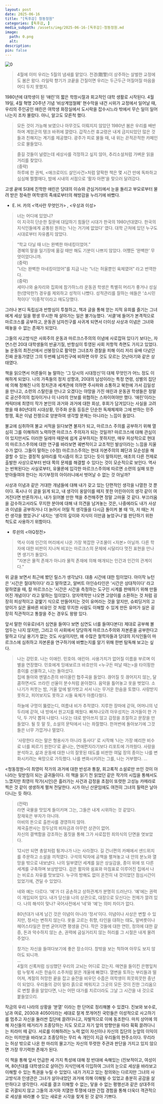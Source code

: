```yaml
---
layout: post
date: 2025-06-16
title: "[독후감] 청동정원"
categories: [독후감, ]
media_subpath: /assets/img/2025-06-16-[독후감]-청동정원.md
image:
  path: 0.png
  alt:  
description:  
pin: false
---
```



![0](/0.png)


> 4월에 이미 우리는 5월의 냄새를 맡았다. 전경(戰警)이 상주하는 살벌한 교정에도 봄은 왔다. 라일락 향기가 코끝을 간질이면 우리는 두근두근 어질어질 마음을 어디 두지 못했지.


1980년에 대학생이 된 ‘애린’의 짧은 학창시절과 회고적인 대학 생활로 시작된다. 4월 19일, 4월 혁명 20주년 기념 ‘비상계엄철폐’ 현수막을 내건 시위가 교정에서 일어날 때, 우리의 주인공인 애린은 여학생 화장실에서 도시락을 잡수시느라 밖에서 무슨 일이 일어나는지 조차 몰랐다. 아니, 알고도 모른척 했다. 


> 모든 것이 가능해 보였으나 아무것도 이뤄지지 않았던 1980년 봄은 우리를 배반하며 계엄군의 탱크 바퀴에 깔렸다. 갑작스런 휴교령은 내게 금지되었던 많은 것들과 친해지는 계기를 제공했다. 광주가 피로 물들 때, 내 위는 끈적끈적한 카페인으로 물들었다.


> 즐길 것들이 널렸는데 세상사를 걱정하고 싶지 않아, 추리소설처럼 가벼운 읽을거리를 찾았다.   
> (중략)  
> 하루에 한 권씩, <애크로이드 살인사건>처럼 얄팍한 책은 몇 시간 만에 독파하고 심심해 쩔쩔매다, 밤에 시내의 서점으로 ‘활자 아편’을 맞으러 달려갔다. 


고생 끝에 S대에 진학한 애린은 당대의 이슈와 관심거리에서 눈을 돌리고 부모로부터 물려 받은 정숙한 여학생의 족쇄로부터의 해방감을 누리기에 바빴다. 

- E. H. 카의 <역사란 무엇인가> , <우상과 이성>

> 너는 어디에 있었니?  
> 이 지극히 단순한 질문에 대답하기 힘들던 시대가 한국의 1980년대였다. 한국의 지식인들에게 공통된 원죄는 ‘나는 거기에 없었다’ 였다. 대학 근처에 있던 누구도 시대로부터 자유롭지 않았다.


> “학교 다닐 때 너는 완벽한 마네킹이었어.”  
> 경혜의 말을 일기장에 옮길 때만 해도 기분이 나쁘지 않았다. 어쨌든 ‘완벽한’ 무엇이었다니까.  
> (중략)  
> ”너는 완벽한 마네킹이었어”를 지금 나는 “너는 허울뿐인 육체였어” 라고 번역한다.  
> (중략)  
> 세미나와 술자리와 집회에 참가하느라 운동권 학생은 특별히 머리가 좋거나 성실한(영악한?) 경우를 제외하고 성적이 나빴다. 성적관리를 잘하는 애들은 ‘소시민적이다’ ‘이중적’이라고 매도당했다.


그러나 본디 독립심과 반항심이 투철하고, 책과 글을 통해 얻는 지적 유희를 즐기는 그녀에게 세상 일을 평생 무시한 채 살아가는 일은 불가능했다. ‘서클’에 들어가 본격적으로 마르크스를 공부하고, 운동권 남자친구를 사귀게 되면서 더이상 사상과 이념은 그녀와 떼놓을 수 없는 존재가 되었다. 


그들의 사고방식은 사회주의 운동과 마르크스주의의 이념에 사로잡혀 있다기 보다는, 자연스런 20대 대학생들의 반골기질, 반항심이 투영된 사회 저항적 측면도 가지고 있었다. 늘 운동의 최전선에서 선봉장으로 활약한 그녀조차 경찰을 피해 이리 저리 유배 다녔던 진짜 운동가였던 그의 두번째 남자친구에 비하면 아무 것도 모르는 갓난아기와 같은 상태였다. 


책을 읽으면서 어른들이 늘 말하는 ‘그 당시의 시대정신’이 대체 무엇인가 어느 정도 이해하게 되었다. 나의 가족들의 정치 성향과, 20대의 남성이라는 특정 연령, 성별의 집단에 의해 정해진 나의 정치관과 세계관에 의하면 주사파와 소통하고 북한에 가서 김일성을 만나고, 소련의 스탈린을 만나고 오겠다는 야망을 가진 애린과 운동권 학생들은 정말로 공산주의의 첩자이거나 이 나라의 안보를 위협하는 스파이여야만 했다. ‘애린’이라는 캐릭터에 최영미 작가 본인의 과거와 과거에 대한 회상, 후회가 담겨있다는 사실을 고려했을 때 80년대의 시대상황, 민주화 운동 등등은 단순한 독재체제와 그에 반하는 민주 항쟁, 혹은 이념 전쟁으로 양분하여 생각할 문제는 아니라는 느낌이 들었다. 


불교에 심취하여 불교 서적을 읽다보면 불자가 되고, 마르크스 주의를 공부하기 위해 열심히 그를 이해하려 노력하면 마르크스 주의자가 되는 것일까? 마르크스에 대해 관심이야 있지만서도 이러한 딜레마 때문에 쉽게 공부하지는 못하지만, 매우 피상적으로 현대의 마르크스주의에 대한 연구를 바라보면 궤변적이고 교조적인 발상이라는 느낌을 지울 수가 없다. 그들이 말하는 (수정) 마르크스주의는 현대 자본주의의 폐단과 모순성을 해결할 수 있는 결정적 실마리를 막시즘이 쥐고 있다는 듯이 말하지만, 애초의 다른 전제로 출발한 사상으로부터 반대 쪽의 문제를 해결할 수 있다는 것이 모순적으로 보인다. 역사는 반복된다는 사실로부터, 유물론에 입각한 마르크스주의에 따르면 소련의 실패 또한 받아들여야 한다는 자기부정의 아이러니에서 벗어날 수 없는 것 아닐까? 


사상과 이념과 같은 거대한 개념들에 대해 내가 갖고 있는 단편적인 생각을 나열한 것 뿐이다. 혹시나 이 글을 읽게 되고, 내 생각이 옹알이를 떼지 못한 어린아이의 생각 같이 여겨진다면 반론하거나, 내가 읽어볼 만한 책을 추천해주면 정말 고마울 것 같다. 부끄러움을 감수하고서라도 무지한 분야에 대해 내 의견을 남겨놓는 것은, 나중에라도 내가 사상과 이념을 공부하거나 더 늙어서 어릴 적 생각들을 다시금 돌이켜 볼 때 ‘아, 저 때는 저런 생각을 했었구나’ 내지는 ‘생각의 깊이와 지식이 이만큼 늘었구나’를 판단하기 위한 척도로 사용하기 위함이다.

- 루쉰의 <아Q정전>

> 역사 이래 인간의 머리에서 나온 가장 복잡한 구조물이 <자본> 아닐까. 다른 학자에 대한 비판이 지나쳐 비꼬는 마르크스의 문체에 시달리다 멋진 표현을 만나면 생기가 돌았다.  
> ”자본은 물적 존재가 아니라 물적 존재에 의해 매개되는 인간과 인간의 관계이다.”


위 글을 보면서 최근에 봤던 릴스가 생각났다. 대충 시간에 대한 밈이었다. 아이작 뉴턴은 ’시간은 절대적이다‘ 라고 말하였고, 알버트 아인슈타인은 ‘시간은 상대적이다’ 라고 말하였을 때, 칼 마르크스는 ’시간은 시간을 측정하는 도구인 시계를 판매하기 위해 만들어진 개념이다‘ 라고 말하는 밈이었다. 양자역학만 나오면 고양이를 소환하는 것 처럼 굉장히 피상적이고 겉핥기 식으로 만들어지는 것이 유머라는 것을 알지만, 슈뢰딩거의 고양이가 실은 올바른 비유인 것 처럼 무지한 사람도 이해할 수 있게 만든 유머가 실은 굉장히 직관적이고 통찰을 주는 경우도 왕왕 있다. 


앞서 말한 이유로(네가 심연을 들여다 보면 심연도 너를 들여다본다) 제대로 공부해 볼 엄두는 나지 않지만, 그리고 이 사회에서 당당하게 마르크스주의와 자본론을 공부한다고 말하고 다닐 용기가 없는 것도 사실이지만, 왜 수많은 철학자들과 당대의 지식인들이 마르크스에 심취하고 자본론을 연구하기에 바빴는지를 알기 위해 한번 탐독해 보고는 싶다.


> 나는 강민호. 나는 이애린. 민호야. 애린아. 사용가치가 없어질 이름을 부르며 이별을 연장했다. 민호에게 잉에보르크 바흐만의 <누구든 떠날 때는>을 타이핑한 종이를 선물하고, 나는 돌아섰다.  
> 집에 돌아와 멘델스존의 바이올린 협주곡을 들었다. 끊어질 듯 끊어지지 않는, 달콤하면서도 쓰라린 선율이 분수처럼 쏟아졌다. 음악을 틀어놓고 옷을 벗었다. 소나기가 퍼붓는 밤, 거울 앞에 발가벗고 서서 나는 무거운 한숨을 토했다. 사랑받지 못하고, 피어보지도 못하고 시들 육체가 아름다웠다. 


> 하늘에 구멍이 뚫렸는디, 여름내 비가 추적였다. 지루한 장마에 갇혀, 어머니의 넋두리에 갇혀, 내 방에서 원고지를 메웠다. 빠져나오려 아우성치는 과거들이 한 가닥, 두 가닥 뽑혀 나왔다. 나오는 대로 받아쓰지 않고 감정을 조절하고 문장을 만들었다. 될 듯 말 듯, 소설의 문턱에서 나는 좌절했다. 한꺼번에 돌아보기에 그것들은 너무 가깝거나 멀었다.


> ‘사랑한다 라는 말은 형용사가 아니라 동사다’ 로 시작해 ‘나는 가장 예리한 비수로 너를 찌르기 원한다’로 끝나는, 연애편지라기보다 리포트에 가까웠다. 사랑을 분석하고, 삶과 운동에 대한 나의 잘못된 태도를 비판한 여덟 장의 종이는 나를 변화시키려는 욕망으로 가득했다. 나를 변화시키려는 그를, 나는 거부했다. …


<청동정원>이 최영미 작가의 과거에 대한 반성과 통찰, 회고록적 소설로만 쓰인 것이 아니라는 뒷받침이 되는 글귀들이다. 이 책을 읽기 전 읽었던 같은 작가의 시집을 통해서도 느꼈지만 최영미 작가(시인)은 흘러가는 사건과 감정을 초점이 또렷한 고성능 카메라로 찍은 것 같이 생생하게 펼쳐 전달한다. 시가 아닌 산문임에도 여전히 그녀의 필력은 날아다니는 듯 하다. 


> (전략)  
> 라면 국물을 맛있게 들이키며 그는, 그들은 내게 시위하는 것 같았다.  
> 장재욱은 부자가 아니야.  
> 아비의 돈으로 출판사를 경영하지 않아.  
> 제국출판사는 장두남의 비자금과 아무런 상관이 없어.  
> 자신의 결백함을 강조하는 몸짓을 통해 그가 사로잡힌 죄의식의 단면을 엿보았다.


> 12시만 되면 총알처럼 튕겨나가 나는 사라졌다. 길 건너편의 카페에서 샌드위치를 주문하고 소설을 끼적였다. 구석의 탁자에 공책을 펼쳐놓고 내 안의 분노와 열망을 밖으로 내보냈다. 나의 일부였던 세계를 잃은 상실감을, 종이 위에 또 다른 세계를 구축하며 보상받았다. 검은 활자와 쉼표와 마침표로 이루어진 집에서 나는 비로소 자유를 맛보았다. 누구의 방해도 없이 온전히 내 것이었던 점심시간이 있었기에, 견딜 수 있었다.


> 네와 예는 다르다. ‘예’가 더 공손하고 상하관계가 분명히 드러난다. ‘예’에는 권력이 개입되어 있다. 내가 당신을 나의 상관으로, 대장으로 모신다는 전제가 깔려 있다. 나의 해석이 맞나? 국어사전에서 ‘네’와 ‘예’는 의미 차이가 없다.


> 80년대가 내게 남긴 것은 이념이 아니라 ‘정서’이다. 이념이나 사상은 변할 수 있지만, 정서는 변하지 않는다. 옷을 고르는 취향, 타인을 대하는 태도, 말버릇이나 헤어스타일은 한번 굳어지면 평생을 간다. 작은 것들에 대한 연민, 정의에 대한 갈증, 돈과 악수하지 않는 손, 권력에 굽실거리지 않는 허리를 그 시절은 내게 물려주었다. 


> 창가는 자신을 들여다보기에 좋은 장소이다. 창밖을 보는 척하며 아무도 보지 않아도 되니까.  
> …  
> 4월의 신록처럼 싱싱했던 우리의 고뇌는 어디로 갔는지. 매연을 들이킨 은행잎처럼 누렇게 시든 한숨이 소주처럼 맑은 개울에 빠졌다. 열변을 토하는 부리들과 떨어져, 계절의 허망한 끝을 잡고 술잔을 비우던 수줍은 여학생이 희끗희끗한 중년이 되었다. 우리들의 강이 말라 흙으로 메워지고 그곳의 모든 것이 진한 그리움으로 변할 줄을 알았다면, 나는 어떤 대가를 치르더라도 그날 그 시간을 내 것으로 붙들었으리.


작금의 우리 나라의 상황을 ’분열‘ 이라는 한 단어로 정리해볼 수 있겠다. 진보와 보수로, 남과 여로, 2030과 4050이라는 세대로 잘게 쪼개어진 국민들은 이성적으로 사고하기를 멈추고 자신을 둘러싼 집단에 끌려다니고, 자발적으로 이에 동조한다. 마치 상어에 의해 자신들의 떼거리가 조종당하는 지도 모르고 자기 앞의 방향만을 따라 휙휙 끌려다니는 피라미 떼 같다. 서로를 이해하려는 노력 없이 자신이나 자신의 집단의 눈앞의 이익이라는 미끼만을 바라보고 조종당하는 무리 속 개인이 지금 우리들의 현주소이다. 무리라는 허상 밖으로 나온 한 마리의 물고기는 자신의 뚜렷한 주관과 판단을 가지고 있지 않으면 가장 무기력한 존재가 된다. 


이 책을 통해 앞서 언급한 세 가지 특성에 대해 정 반대에 속해있는 (진보적이고, 여성이며, 80년대를 대학생으로 살아간) 지식인에게 이입하여 그녀의 눈으로 세상을 바라보고 이해할 수 있는 특권을 누릴 수 있었다. 내가 가지고 있는 정의와는 다르지만 그녀의 사고방식과 인생관은 그녀가 살아내었던 과거에 의해 이해될 수 있었고 충분히 공감을 살만하다고 생각한다. 서로를 결코 이해할 수 없는, 닿을 수 없는 평행선과 같은 상대주의로 귀결되지 않고 그들의 과거와 치열한 투쟁에 대한 간접 경험을 통해 더욱더 객관적으로 세상을 바라볼 수 있는 새로운 시각을 찾게 된 것 같아 기쁘다.



<script>
  window.MathJax = {
    tex: {
      macros: {
        R: "\\mathbb{R}",
        N: "\\mathbb{N}",
        Z: "\\mathbb{Z}",
        Q: "\\mathbb{Q}",
        C: "\\mathbb{C}",
        proj: "\\operatorname{proj}",
        rank: "\\operatorname{rank}",
        im: "\\operatorname{im}",
        dom: "\\operatorname{dom}",
        codom: "\\operatorname{codom}",
        argmax: "\\operatorname*{arg\,max}",
        argmin: "\\operatorname*{arg\,min}",
        "\{": "\\lbrace",
        "\}": "\\rbrace",
        sub: "\\subset",
        sup: "\\supset",
        sube: "\\subseteq",
        supe: "\\supseteq"
      },
      tags: "ams",
      strict: false, 
      inlineMath: [["$", "$"], ["\\(", "\\)"]],
      displayMath: [["$$", "$$"], ["\\[", "\\]"]]
    },
    options: {
      skipHtmlTags: ["script", "noscript", "style", "textarea", "pre"]
    }
  };
</script>
<script async src="https://cdn.jsdelivr.net/npm/mathjax@3/es5/tex-mml-chtml.js"></script>
